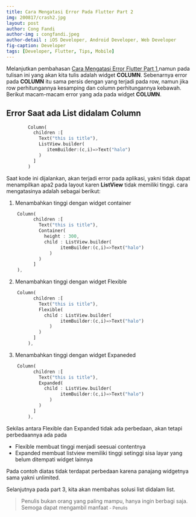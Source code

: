 ```yaml
---
title: Cara Mengatasi Error Pada Flutter Part 2
img: 200817/crash2.jpg
layout: post
author: Cong Fandi
author-img : congfandi.jpeg
author-detail : iOS Developer, Android Developer, Web Developer
fig-caption: Developer
tags: [Developer, Flutter, Tips, Mobile]
---
```


Melanjutkan pembahasan [Cara Mengatasi Error Flutter Part 1]({{site.url}}/2020/08/16/cara-mengatasi-error-flutter-part-1),namun pada tulisan ini yang akan kita tulis adalah widget **COLUMN**. Sebenarnya error pada **COLUMN** itu sama persis dengan yang terjadi pada row, namun jika row perhitungannya kesamping dan column perhitungannya kebawah. Berikut macam-macam error yang ada pada widget **COLUMN**.

## Error Saat ada List didalam Column ##

```dart
        Column(
          children :[
            Text("this is title"),
            ListView.builder(
               itemBuilder:(c,i)=>Text("halo")
            )
          ]
        )
```

Saat kode ini dijalankan, akan terjadi error pada aplikasi, yakni tidak dapat menampilkan apa2 pada layout karen **ListView** tidak memiliki tinggi. cara mengatasinya adalah sebagai berikut: 

1. Menambahkan tinggi dengan widget container

```dart
    Column(
          children :[
            Text("this is title"),
            Container(
              height : 300,
              child : ListView.builder(
                    itemBuilder:(c,i)=>Text("halo")
                )
            )
          ]
    ),
```

2. Menambahkan tinggi dengan widget Flexible

```dart
    Column(
          children :[
            Text("this is title"),
            Flexible(
              child : ListView.builder(
                    itemBuilder:(c,i)=>Text("halo")
                )
            )
          ]
        ),
```

3. Menambahkan tinggi dengan widget Expaneded

```dart
    Column(
          children :[
            Text("this is title"),
            Expanded(
              child : ListView.builder(
                    itemBuilder:(c,i)=>Text("halo")
                )
            )
          ]
        ),
```

Sekilas antara Flexible dan Expanded tidak ada perbedaan, akan tetapi perbedaannya ada pada 

- Flexible membuat tinggi menjadi seesuai contentnya
- Expanded membuat listview memiliki tinggi setinggi sisa layar yang belum ditempati widget lainnya

Pada contoh diatas tidak terdapat perbedaan karena panajang widgetnya sama yakni unlimited.

Selanjutnya pada part 3, kita akan membahas solusi list didalam list.

>Penulis bukan orang yang paling mampu, hanya ingin berbagi saja. Semoga dapat mengambil manfaat<small> - Penulis</small>